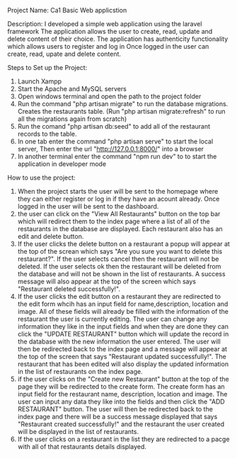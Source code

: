 Project Name: Ca1 Basic Web applicstion

Description: I developed a simple web application using the laravel framework
The application allows the user to create, read, update and delete
content of their choice. The application has authenticity functionality
which allows users to register and log in Once logged in the user can
create, read, upate and delete content.

Steps to Set up the Project:
1. Launch Xampp
2. Start the Apache and MySQL servers
3. Open windows terminal and open the path to the project folder
4. Run the command "php artisan migrate" to run the database migrations. Creates the restaurants table. (Run "php artisan migrate:refresh" to run all the migrations again from scratch)
5. Run the comand "php artisan db:seed" to add all of the restaurant records to the table.
4. In one tab enter the command "php artisan serve" to start the local server, Then enter the url "http://127.0.0.1:8000/" into a browser
5. In another terminal enter the command "npm run dev" to to start the application in developer mode

How to use the project:
1. When the project starts the user will be sent to the homepage where they can either register or log in if they have an acount already. Once logged in the user will be sent to the dashboard.
2. the user can click on the "View All Restaurants" button on the top bar which will redirect them to the index page where a list of all of the restaurants in the database are displayed. Each restaurant also has an edit and delete button.
3. If the user clicks the delete button on a restaurant a popup will appear at the top of the screan which says "Are you sure you want to delete this restaurant?". If the user selects cancel then the restaurant will not be deleted. If the user selects ok then the restaurant will be deleted from the database and will not be shown in the list of restaurants. A success message will also appear at the top of the screen which says "Restaurant deleted successfully!".
3. If the user clicks the edit button on a restaurant they are redirected to the edit form whcih has an input field for name,description, location and image. All of these fields will already be filled with the information of the restaurant the user is currently editing. The user can change any information they like in the input fields and when they are done they can click the "UPDATE RESTAURANT" button which will update the record in the database with the new information the user entered. The user will then be redirected back to the index page and a message will appear at the top of the screen that says "Restaurant updated successfully!". The restaurant that has been edited will also display the updated information in the list of restaurants on the index page.
5. if the user clicks on the "Create new Restaurant" button at the top of the page they will be redirected to the create form. The create form has an input field for the restaurant name, description, location and image. The user can input any data they like into the fields and then click the "ADD RESTAURANT" button. The user will then be redirected back to the index page and there will be a success message displayed that says "Restaurant created successfully!" and the restaurant the user created will be displayed in the list of restaurants.
6. If the user clicks on a restaurant in the list they are redirected to a pacge with all of that restaurants details displayed.